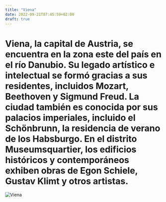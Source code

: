 ```yaml
---
title: "Viena"
date: 2022-09-21T07:45:59+02:00
draft: true
---
```


# Viena, la capital de Austria, se encuentra en la zona este del país en el río Danubio. Su legado artístico e intelectual se formó gracias a sus residentes, incluidos Mozart, Beethoven y Sigmund Freud. La ciudad también es conocida por sus palacios imperiales, incluido el Schönbrunn, la residencia de verano de los Habsburgo. En el distrito Museumsquartier, los edificios históricos y contemporáneos exhiben obras de Egon Schiele, Gustav Klimt y otros artistas.

![Viena](https://viajes.nationalgeographic.com.es/medio/2019/01/30/hofburg-palacio-imperial-viena_b65d8a2d_1200x630.jpg)
